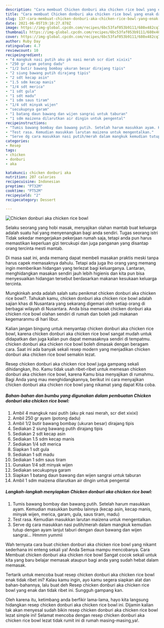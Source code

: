 ```yaml
---
description: "Cara membuat Chicken donburi aka chicken rice bowl yang enak dan Mudah Dibuat"
title: "Cara membuat Chicken donburi aka chicken rice bowl yang enak dan Mudah Dibuat"
slug: 137-cara-membuat-chicken-donburi-aka-chicken-rice-bowl-yang-enak-dan-mudah-dibuat
date: 2021-06-05T19:10:27.878Z
image: https://img-global.cpcdn.com/recipes/6bc53faf053b9111/680x482cq70/chicken-donburi-aka-chicken-rice-bowl-foto-resep-utama.jpg
thumbnail: https://img-global.cpcdn.com/recipes/6bc53faf053b9111/680x482cq70/chicken-donburi-aka-chicken-rice-bowl-foto-resep-utama.jpg
cover: https://img-global.cpcdn.com/recipes/6bc53faf053b9111/680x482cq70/chicken-donburi-aka-chicken-rice-bowl-foto-resep-utama.jpg
author: Ruby Day
ratingvalue: 4.7
reviewcount: 10
recipeingredient:
- "4 mangkuk nasi putih aku pk nasi merah scr diet xixixi"
- "250 gr ayam potong dadu"
- "1/2 butir bawang bombay ukuran besar dirajang tipis"
- "2 siung bawang putih dirajang tipis"
- "2 sdt kecap asin"
- "1.5 sdm kecap manis"
- "1/4 sdt merica"
- "1 sdt gula"
- "1 sdt madu"
- "1 sdm saus tiram"
- "1/4 sdt minyak wijen"
- "secukupnya garam"
- "1 batang daun bawang dan wijen sangrai untuk taburan"
- "1 sdm maizena dilarutkan air dingin untuk pengental"
recipeinstructions:
- "Tumis bawang bombay dan bawang putih. Setelah harum masukkan ayam. Kemudian masukkan bumbu lainnya (kecap asin, kecap manis, minyak wijen, merica, garam, gula, saus tiram, madu)"
- "Test rasa. Kemudian masukkan larutan maizena untuk mengentalkan."
- "Serve dg cara masukkan nasi putih/merah dalam mangkuk kemudian tutup dengan ayam lanjut taburi dengan daun bawang dan wijen sangrai... Hmmm yummii"
categories:
- Resep
tags:
- chicken
- donburi
- aka

katakunci: chicken donburi aka 
nutrition: 207 calories
recipecuisine: Indonesian
preptime: "PT32M"
cooktime: "PT52M"
recipeyield: "2"
recipecategory: Dessert

---
```



![Chicken donburi aka chicken rice bowl](https://img-global.cpcdn.com/recipes/6bc53faf053b9111/680x482cq70/chicken-donburi-aka-chicken-rice-bowl-foto-resep-utama.jpg)

Selaku seorang yang hobi masak, menyajikan olahan mantab buat keluarga adalah suatu hal yang menyenangkan bagi anda sendiri. Tugas seorang istri Tidak sekedar mengerjakan pekerjaan rumah saja, tetapi anda pun harus memastikan keperluan gizi tercukupi dan juga panganan yang disantap orang tercinta mesti mantab.

Di masa  saat ini, anda memang dapat membeli masakan praktis meski tanpa harus capek memasaknya dahulu. Tetapi ada juga lho orang yang memang ingin memberikan hidangan yang terlezat bagi keluarganya. Lantaran, menghidangkan masakan sendiri jauh lebih higienis dan kita pun bisa menyesuaikan hidangan tersebut berdasarkan makanan kesukaan keluarga tercinta. 



Mungkinkah anda adalah salah satu penikmat chicken donburi aka chicken rice bowl?. Tahukah kamu, chicken donburi aka chicken rice bowl adalah sajian khas di Nusantara yang sekarang digemari oleh setiap orang di berbagai wilayah di Nusantara. Anda bisa memasak chicken donburi aka chicken rice bowl olahan sendiri di rumah dan boleh jadi makanan kegemaranmu di hari libur.

Kalian jangan bingung untuk menyantap chicken donburi aka chicken rice bowl, karena chicken donburi aka chicken rice bowl sangat mudah untuk didapatkan dan juga kalian pun dapat memasaknya sendiri di tempatmu. chicken donburi aka chicken rice bowl boleh dimasak dengan beragam cara. Saat ini ada banyak sekali resep modern yang menjadikan chicken donburi aka chicken rice bowl semakin lezat.

Resep chicken donburi aka chicken rice bowl juga gampang sekali dihidangkan, lho. Kamu tidak usah ribet-ribet untuk memesan chicken donburi aka chicken rice bowl, karena Kamu bisa menyajikan di rumahmu. Bagi Anda yang mau menghidangkannya, berikut ini cara menyajikan chicken donburi aka chicken rice bowl yang nikamat yang dapat Kita coba.

<!--inarticleads1-->

##### Bahan-bahan dan bumbu yang digunakan dalam pembuatan Chicken donburi aka chicken rice bowl:

1. Ambil 4 mangkuk nasi putih (aku pk nasi merah, scr diet xixixi)
1. Ambil 250 gr ayam (potong dadu)
1. Ambil 1/2 butir bawang bombay (ukuran besar) dirajang tipis
1. Sediakan 2 siung bawang putih dirajang tipis
1. Sediakan 2 sdt kecap asin
1. Sediakan 1.5 sdm kecap manis
1. Sediakan 1/4 sdt merica
1. Siapkan 1 sdt gula
1. Sediakan 1 sdt madu
1. Sediakan 1 sdm saus tiram
1. Gunakan 1/4 sdt minyak wijen
1. Sediakan secukupnya garam
1. Siapkan 1 batang daun bawang dan wijen sangrai untuk taburan
1. Ambil 1 sdm maizena dilarutkan air dingin untuk pengental




<!--inarticleads2-->

##### Langkah-langkah menyiapkan Chicken donburi aka chicken rice bowl:

1. Tumis bawang bombay dan bawang putih. Setelah harum masukkan ayam. Kemudian masukkan bumbu lainnya (kecap asin, kecap manis, minyak wijen, merica, garam, gula, saus tiram, madu)
1. Test rasa. Kemudian masukkan larutan maizena untuk mengentalkan.
1. Serve dg cara masukkan nasi putih/merah dalam mangkuk kemudian tutup dengan ayam lanjut taburi dengan daun bawang dan wijen sangrai... Hmmm yummii




Wah ternyata cara buat chicken donburi aka chicken rice bowl yang nikamt sederhana ini enteng sekali ya! Anda Semua mampu mencobanya. Cara Membuat chicken donburi aka chicken rice bowl Sangat cocok sekali untuk kita yang baru belajar memasak ataupun bagi anda yang sudah hebat dalam memasak.

Tertarik untuk mencoba buat resep chicken donburi aka chicken rice bowl enak tidak ribet ini? Kalau kamu ingin, ayo kamu segera siapkan alat dan bahan-bahannya, lalu buat deh Resep chicken donburi aka chicken rice bowl yang enak dan tidak ribet ini. Sungguh gampang kan. 

Oleh karena itu, ketimbang anda berfikir lama-lama, hayo kita langsung hidangkan resep chicken donburi aka chicken rice bowl ini. Dijamin kalian tak akan menyesal sudah bikin resep chicken donburi aka chicken rice bowl lezat simple ini! Selamat mencoba dengan resep chicken donburi aka chicken rice bowl lezat tidak rumit ini di rumah masing-masing,ya!.

